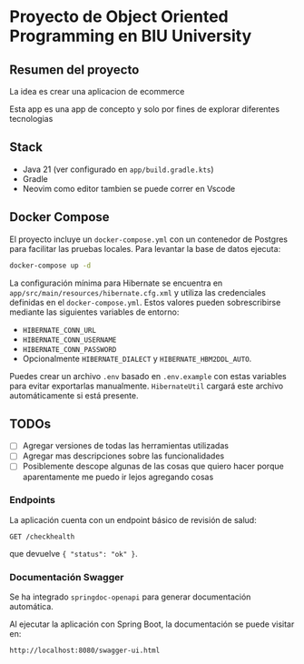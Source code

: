 # Proyecto de Object Oriented Programming en BIU University

## Resumen del proyecto

La idea es crear una aplicacion de ecommerce

Esta app es una app de concepto y solo por fines de explorar diferentes tecnologias

## Stack

 - Java 21 (ver configurado en `app/build.gradle.kts`)
- Gradle
- Neovim como editor tambien se puede correr en Vscode

## Docker Compose

El proyecto incluye un `docker-compose.yml` con un contenedor de Postgres para
facilitar las pruebas locales. Para levantar la base de datos ejecuta:

```bash
docker-compose up -d
```

La configuración mínima para Hibernate se encuentra en
`app/src/main/resources/hibernate.cfg.xml` y utiliza las credenciales definidas
en el `docker-compose.yml`. Estos valores pueden sobrescribirse mediante las
siguientes variables de entorno:

- `HIBERNATE_CONN_URL`
- `HIBERNATE_CONN_USERNAME`
- `HIBERNATE_CONN_PASSWORD`
- Opcionalmente `HIBERNATE_DIALECT` y `HIBERNATE_HBM2DDL_AUTO`.

Puedes crear un archivo `.env` basado en `.env.example` con estas variables para
evitar exportarlas manualmente. `HibernateUtil` cargará este archivo
automáticamente si está presente.

## TODOs

- [ ] Agregar versiones de todas las herramientas utilizadas
- [ ] Agregar mas descripciones sobre las funcionalidades
- [ ] Posiblemente descope algunas de las cosas que quiero hacer porque aparentamente me puedo ir lejos agregando cosas

### Endpoints

La aplicación cuenta con un endpoint básico de revisión de salud:

```
GET /checkhealth
```

que devuelve `{ "status": "ok" }`.

### Documentación Swagger

Se ha integrado `springdoc-openapi` para generar documentación automática.

Al ejecutar la aplicación con Spring Boot, la documentación se puede visitar en:

```
http://localhost:8080/swagger-ui.html
```
